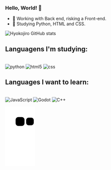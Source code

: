 ### Hello, World! 🤙
- 🔭 Working with Back end, risking a Front-end.
- 🌱 Studying Python, HTML and CSS.

![Hyokojiro GitHub stats](https://github-readme-stats.vercel.app/api?username=JonathanSaan&show_icons=true&theme=radical)
## Languagens I'm studying:

<div style="display : inline_block"><br/>
  <img align="center" alt="python" src="https://img.shields.io/badge/Python-3776AB?style=for-the-badge&logo=python&logoColor=white" />
  <img align="center" alt="html5" src="https://img.shields.io/badge/HTML-239120?style=for-the-badge&logo=html5&logoColor=white" />
  <img align="center" alt="css" src="https://img.shields.io/badge/CSS-239120?&style=for-the-badge&logo=css3&logoColor=white" />


</div>


## Languages ​​I want to learn:

<div style="display : inline_block"><br/>
  <img align="center" alt="JavaScript" src="https://img.shields.io/badge/JavaScript-F7DF1E?style=for-the-badge&logo=javascript&logoColor=black" />
  <img align="center" alt="Godot" src="https://img.shields.io/badge/Godot-478CBF?style=for-the-badge&logo=GodotEngine&logoColor=white" />
  <img align="center" alt="C++" src="https://img.shields.io/badge/C%2B%2B-00599C?style=for-the-badge&logo=c%2B%2B&logoColor=white" />

![Snake animation](https://github.com/hyokojiro/hyokojiro/blob/output/github-contribution-grid-snake.svg)

</div>
